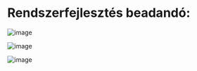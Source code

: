 # Rendszerfejlesztés beadandó:

![image](https://github.com/Zsolt05/rendszerfejlesztes/assets/36923364/1db0ef94-2cca-4827-b6ba-cc7911a9e248)

![image](https://github.com/Zsolt05/rendszerfejlesztes/assets/36923364/a6e03176-9a2f-4d47-ba12-52fc2d5f9f51)

![image](https://github.com/Zsolt05/rendszerfejlesztes/assets/36923364/b513a2b2-03de-4121-85a5-3bbe2faf0bb8)
